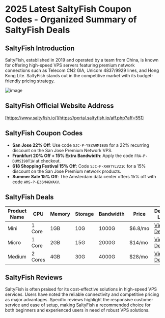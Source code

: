 # 2025 Latest SaltyFish Coupon Codes - Organized Summary of SaltyFish Deals

## SaltyFish Introduction
SaltyFish, established in 2019 and operated by a team from China, is known for offering high-speed VPS servers featuring premium network connections such as Telecom CN2 GIA, Unicom 4837/9929 lines, and Hong Kong Lite. SaltyFish stands out in the competitive market with its budget-friendly pricing strategy.

![image](https://github.com/ashikjonny6/SaltyFish/assets/167608636/d14de4a9-1845-4b86-9170-8d1e9eb94946)

## SaltyFish Official Website Address
[https://www.saltyfish.io/](https://portal.saltyfish.io/aff.php?aff=551)

## SaltyFish Coupon Codes
- **San Jose 22% Off**: Use code `SJC-P-Y8ZA9M1EUS` for a 22% recurring discount on the San Jose Premium Network VPS.
- **Frankfurt 20% Off + 15% Extra Bandwidth**: Apply the code `FRA-P-DUMSI90T1W` at checkout.
- **618 Shopping Festival 15% Off**: Code `SJC-P-XH9TYLV21C` for a 15% discount on the San Jose Premium network products.
- **Summer Sale 15% Off**: The Amsterdam data center offers 15% off with code `AMS-P-E36M4GWAXV`.

## SaltyFish Deals

| Product Name | CPU  | Memory | Storage | Bandwidth | Price    | Details Link                                               |
|--------------|------|--------|---------|-----------|----------|------------------------------------------------------------|
| Mini         | 1 Core | 1GB   | 10G     | 1000G     | $6.8/mo  | [View Details](https://portal.saltyfish.io/aff.php?aff=551&gid=15) |
| Micro        | 1 Core | 2GB   | 15G     | 2000G     | $14/mo   | [View Details](https://portal.saltyfish.io/aff.php?aff=551&gid=15) |
| Medium       | 2 Cores| 4GB   | 30G     | 4000G     | $28/mo   | [View Details](https://portal.saltyfish.io/aff.php?aff=551&gid=15) |

## SaltyFish Reviews
SaltyFish is often praised for its cost-effective solutions in high-speed VPS services. Users have noted the reliable connectivity and competitive pricing as major advantages. Specific reviews highlight the responsive customer service and ease of setup, making SaltyFish a recommended choice for both beginners and experienced users in need of robust VPS solutions.

